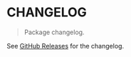 # CHANGELOG

> Package changelog.

See [GitHub Releases](https://github.com/stdlib-js/math-base-special-gamma-lanczos-sum/releases) for the changelog.